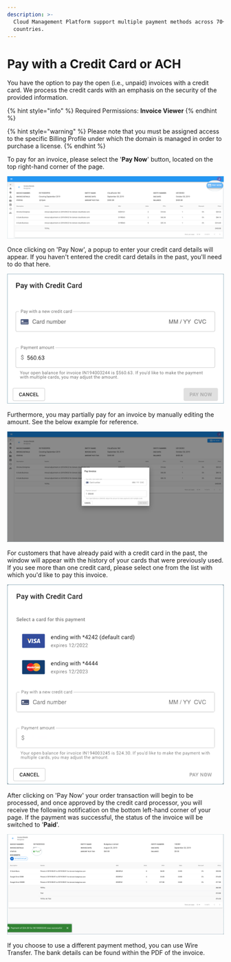 ```yaml
---
description: >-
  Cloud Management Platform support multiple payment methods across 70+
  countries.
---
```


# Pay with a Credit Card or ACH

You have the option to pay the open \(i.e., unpaid\) invoices with a credit card. We process the credit cards with an emphasis on the security of the provided information.

{% hint style="info" %}
Required Permissions: **Invoice Viewer**
{% endhint %}

{% hint style="warning" %}
Please note that you must be assigned access to the specific Billing Profile under which the domain is managed in order to purchase a license.
{% endhint %}

To pay for an invoice, please select the '**Pay Now**' button, located on the top right-hand corner of the page.

![A screenshot showing you the location of the _Pay Now_ button](../.gitbook/assets/pay-now.png)

Once clicking on 'Pay Now', a popup to enter your credit card details will appear. If you haven't entered the credit card details in the past, you'll need to do that here.

![A screenshot showing you the _Pay with Credit Card_ modal dialog](../.gitbook/assets/pay-with-cc.png)

Furthermore, you may partially pay for an invoice by manually editing the amount. See the below example for reference.

![A screenshot showing you the ability to pay a partial amount](../.gitbook/assets/partial-payment.png)

For customers that have already paid with a credit card in the past, the window will appear with the history of your cards that were previously used. If you see more than one credit card, please select one from the list with which you'd like to pay this invoice.

![A screenshot of the _Pay with Credit Card_ modal dialog showing previous credit cards on file](../.gitbook/assets/2-cards.png)

After clicking on 'Pay Now' your order transaction will begin to be processed, and once approved by the credit card processor, you will receive the following notification on the bottom left-hand corner of your page. If the payment was successful, the status of the invoice will be switched to '**Paid**'.

![A screenshot showing the _Paid_ status](../.gitbook/assets/paid-1-.png)

If you choose to use a different payment method, you can use Wire Transfer. The bank details can be found within the PDF of the invoice.

